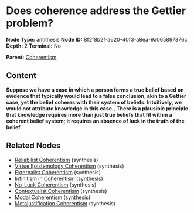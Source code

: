 # Does coherence address the Gettier problem?

**Node Type:** antithesis
**Node ID:** 8f2f8b2f-a620-40f3-a8ea-9a065897376c
**Depth:** 2
**Terminal:** No

**Parent:** [Coherentism](coherentism.md)

## Content

**Suppose we have a case in which a person forms a true belief based on evidence that typically would lead to a false conclusion, akin to a Gettier case, yet the belief coheres with their system of beliefs. Intuitively, we would not attribute knowledge in this case.**, **There is a plausible principle that knowledge requires more than just true beliefs that fit within a coherent belief system; it requires an absence of luck in the truth of the belief.**

## Related Nodes

- [Reliabilist Coherentism](reliabilist-coherentism.md) (synthesis)
- [Virtue Epistemology Coherentism](virtue-epistemology-coherentism.md) (synthesis)
- [Externalist Coherentism](externalist-coherentism.md) (synthesis)
- [Infinitism in Coherentism](infinitism-in-coherentism.md) (synthesis)
- [No-Luck Coherentism](no-luck-coherentism.md) (synthesis)
- [Contextualist Coherentism](contextualist-coherentism.md) (synthesis)
- [Modal Coherentism](modal-coherentism.md) (synthesis)
- [Metajustification Coherentism](metajustification-coherentism.md) (synthesis)
